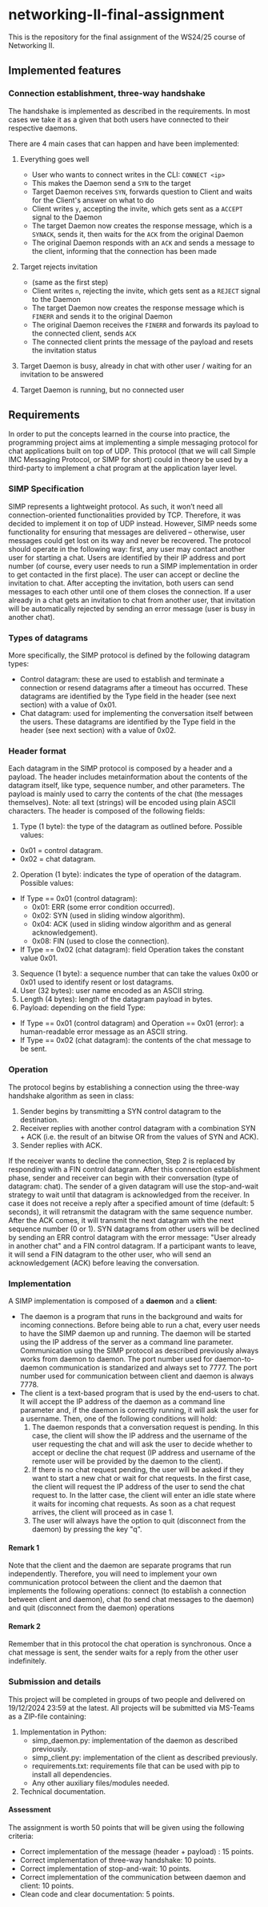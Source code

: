 # networking-II-final-assignment
This is the repository for the final assignment of the WS24/25 course of Networking II.

## Implemented features

### Connection establishment, three-way handshake

The handshake is implemented as described in the requirements.
In most cases we take it as a given that both users have connected to their respective daemons.

There are 4 main cases that can happen and have been implemented:

1. Everything goes well
    - User who wants to connect writes in the CLI: `CONNECT <ip>`
    - This makes the Daemon send a `SYN` to the target
    - Target Daemon receives `SYN`, forwards question to Client and waits for the Client's answer on what to do
    - Client writes `y`, accepting the invite, which gets sent as a `ACCEPT` signal to the Daemon
    - The target Daemon now creates the response message, which is a `SYNACK`, sends it, then waits for the `ACK` from the original Daemon
    - The original Daemon responds with an `ACK` and sends a message to the client, informing that the connection has been made

2. Target rejects invitation
    - (same as the first step)
    - Client writes `n`, rejecting the invite, which gets sent as a `REJECT` signal to the Daemon
    - The target Daemon now creates the response message which is `FINERR` and sends it to the original Daemon
    - The original Daemon receives the `FINERR` and forwards its payload to the connected client, sends `ACK`
    - The connected client prints the message of the payload and resets the invitation status

3. Target Daemon is busy, already in chat with other user / waiting for an invitation to be answered


4. Target Daemon is running, but no connected user


## Requirements

In order to put the concepts learned in the course into practice, the programming project aims at implementing a simple messaging protocol for chat applications built on top of UDP. This protocol (that we will call Simple IMC Messaging Protocol, or SIMP for short) could in theory be used by a third-party to implement a chat program at the application layer level.

### SIMP Specification

SIMP represents a lightweight protocol. As such, it won’t need all connection-oriented functionalities provided by TCP. Therefore, it was decided to implement it on top of UDP instead. However, SIMP needs some functionality for ensuring that messages are delivered – otherwise, user messages could get lost on its way and never be recovered. The protocol should operate in the following way: first, any user may contact another user for starting a chat. Users are identified by their IP address and port number (of course, every user needs to run a SIMP implementation in order to get contacted in the first place). The user can accept or decline the invitation to chat. After accepting the invitation, both users can send messages to each other until one of them closes the connection. If a user already in a chat gets an invitation to chat from another user, that invitation will be automatically rejected by sending an error message (user is busy in another chat).

### Types of datagrams

More specifically, the SIMP protocol is defined by the following datagram types:
- Control datagram: these are used to establish and terminate a connection or resend datagrams after a timeout has occurred. These datagrams are identified by the Type field in the header (see next section) with a value of 0x01.
- Chat datagram: used for implementing the conversation itself between the users. These datagrams are identified by the Type field in the header (see next section) with a value of 0x02.

### Header format

Each datagram in the SIMP protocol is composed by a header and a payload. The header includes metainformation about the contents of the datagram itself, like type, sequence number, and other parameters. The payload is mainly used to carry the contents of the chat (the messages themselves). Note: all text (strings) will be encoded using plain ASCII characters.
The header is composed of the following fields:

1. Type (1 byte): the type of the datagram as outlined before. Possible values:
- 0x01 = control datagram.
- 0x02 = chat datagram.
2.  Operation (1 byte): indicates the type of operation of the datagram. Possible values:
- If Type == 0x01 (control datagram):
    - 0x01: ERR (some error condition occurred).
    - 0x02: SYN (used in sliding window algorithm).
    - 0x04: ACK (used in sliding window algorithm and as general acknowledgement).
    - 0x08: FIN (used to close the connection).
- If Type == 0x02 (chat datagram): field Operation takes the constant value 0x01.
3. Sequence (1 byte): a sequence number that can take the values 0x00 or 0x01 used to identify resent or lost datagrams.
4. User (32 bytes): user name encoded as an ASCII string.
5. Length (4 bytes): length of the datagram payload in bytes.
6. Payload: depending on the field Type:
- If Type == 0x01 (control datagram) and Operation == 0x01 (error): a human-readable error message as an ASCII string.
- If Type == 0x02 (chat datagram): the contents of the chat message to be sent.

### Operation

The protocol begins by establishing a connection using the three-way handshake algorithm as seen in class:
1.  Sender begins by transmitting a SYN control datagram to the destination.
2. Receiver replies with another control datagram with a combination SYN + ACK (i.e. the result of an bitwise OR from the values of SYN and ACK).
3. Sender replies with ACK.

If the receiver wants to decline the connection, Step 2 is replaced by responding with a FIN control datagram. After this connection establishment phase, sender and receiver can begin with their conversation (type of datagram: chat). The sender of a given datagram will use the stop-and-wait strategy to wait until that datagram is acknowledged from the receiver. In case it does not receive a reply after a specified amount of time (default: 5 seconds), it will retransmit the datagram with the same sequence number. After the ACK comes, it will transmit the next datagram with the next sequence number (0 or 1). SYN datagrams from other users will be declined by sending an ERR control datagram with the error message: "User already in another chat" and a FIN control datagram. If a participant wants to leave, it will send a FIN datagram to the other user, who will send an acknowledgement (ACK) before leaving the conversation.

### Implementation

A SIMP implementation is composed of a **daemon** and a **client**:
- The daemon is a program that runs in the background and waits for incoming connections. Before being able to run a chat, every user needs to have the SIMP daemon up and running. The daemon will be started using the IP address of the server as a command line parameter. Communication using the SIMP protocol as described previously always works from daemon to daemon. The port number used for daemon-to-daemon communication is standarized and always set to 7777. The port number used for communication between client and daemon is always 7778.
- The client is a text-based program that is used by the end-users to chat. It will accept the IP address of the daemon as a command line parameter and, if the daemon is correctly running, it will ask the user for a username. Then, one of the following conditions will hold:
    1. The daemon responds that a conversation request is pending. In this case, the client will show the IP address and the username of the user requesting the chat and will ask the user to decide whether to accept or decline the chat request (IP address and username of the remote user will be provided by the daemon to the client).
    2. If there is no chat request pending, the user will be asked if they want to start a new chat or wait for chat requests. In the first case, the client will request the IP address of the user to send the chat request to. In the latter case, the client will enter an idle state where it waits for incoming chat requests. As soon as a chat request arrives, the client will proceed as in case 1.
    3. The user will always have the option to quit (disconnect from the daemon) by pressing the key "q".

#### Remark 1

Note that the client and the daemon are separate programs that run independently. Therefore, you will need to implement your own communication protocol between the client and the daemon that implements the following operations: connect (to establish a connection between client and daemon), chat (to send chat messages to the daemon) and quit (disconnect from the daemon) operations

#### Remark 2

Remember that in this protocol the chat operation is synchronous. Once a chat message is sent, the sender waits for a reply from the other user indefinitely.

### Submission and details

This project will be completed in groups of two people and delivered on 19/12/2024 23:59 at the latest. All projects will be submitted via MS-Teams as a ZIP-file containing:
1. Implementation in Python:
    - simp_daemon.py: implementation of the daemon as described previously.
    - simp_client.py: implementation of the client as described previously.
    - requirements.txt: requirements file that can be used with pip to install all dependencies.
    - Any other auxiliary files/modules needed.
2. Technical documentation.

#### Assessment

The assignment is worth 50 points that will be given using the following criteria:
- Correct implementation of the message (header + payload) : 15 points.
- Correct implementation of three-way handshake: 10 points.
- Correct implementation of stop-and-wait: 10 points.
- Correct implementation of the communication between daemon and client: 10 points.
- Clean code and clear documentation: 5 points.